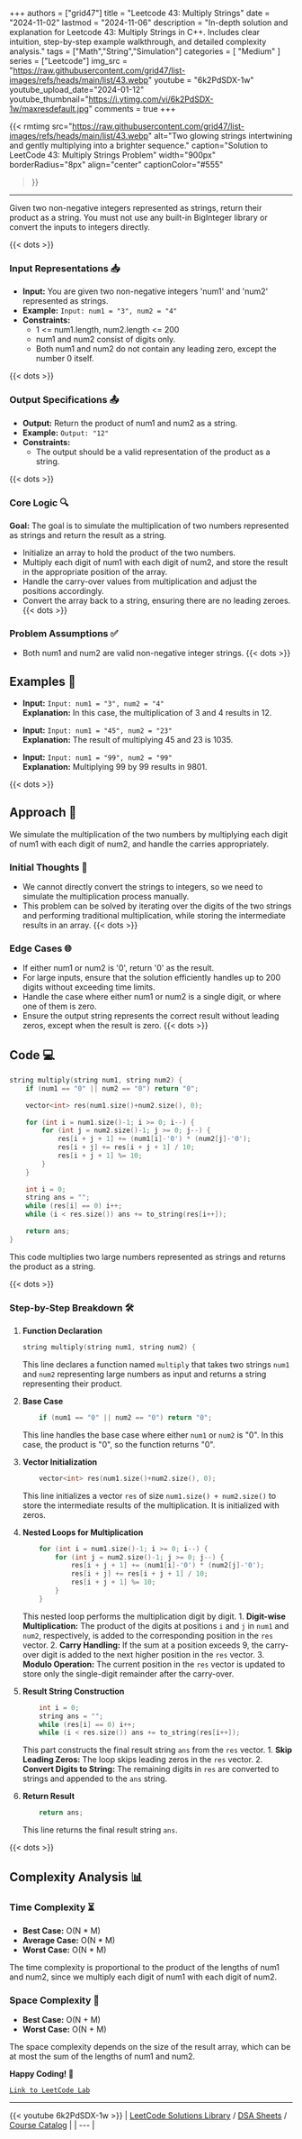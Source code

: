 
+++
authors = ["grid47"]
title = "Leetcode 43: Multiply Strings"
date = "2024-11-02"
lastmod = "2024-11-06"
description = "In-depth solution and explanation for Leetcode 43: Multiply Strings in C++. Includes clear intuition, step-by-step example walkthrough, and detailed complexity analysis."
tags = ["Math","String","Simulation"]
categories = [
    "Medium"
]
series = ["Leetcode"]
img_src = "https://raw.githubusercontent.com/grid47/list-images/refs/heads/main/list/43.webp"
youtube = "6k2PdSDX-1w"
youtube_upload_date="2024-01-12"
youtube_thumbnail="https://i.ytimg.com/vi/6k2PdSDX-1w/maxresdefault.jpg"
comments = true
+++


{{< rmtimg 
    src="https://raw.githubusercontent.com/grid47/list-images/refs/heads/main/list/43.webp" 
    alt="Two glowing strings intertwining and gently multiplying into a brighter sequence."
    caption="Solution to LeetCode 43: Multiply Strings Problem"
    width="900px"
    borderRadius="8px"
    align="center" 
    captionColor="#555"
>}}
---
Given two non-negative integers represented as strings, return their product as a string. You must not use any built-in BigInteger library or convert the inputs to integers directly.
<!--more-->
{{< dots >}}
### Input Representations 📥
- **Input:** You are given two non-negative integers 'num1' and 'num2' represented as strings.
- **Example:** `Input: num1 = "3", num2 = "4"`
- **Constraints:**
	- 1 <= num1.length, num2.length <= 200
	- num1 and num2 consist of digits only.
	- Both num1 and num2 do not contain any leading zero, except the number 0 itself.

{{< dots >}}
### Output Specifications 📤
- **Output:** Return the product of num1 and num2 as a string.
- **Example:** `Output: "12"`
- **Constraints:**
	- The output should be a valid representation of the product as a string.

{{< dots >}}
### Core Logic 🔍
**Goal:** The goal is to simulate the multiplication of two numbers represented as strings and return the result as a string.

- Initialize an array to hold the product of the two numbers.
- Multiply each digit of num1 with each digit of num2, and store the result in the appropriate position of the array.
- Handle the carry-over values from multiplication and adjust the positions accordingly.
- Convert the array back to a string, ensuring there are no leading zeroes.
{{< dots >}}
### Problem Assumptions ✅
- Both num1 and num2 are valid non-negative integer strings.
{{< dots >}}
## Examples 🧩
- **Input:** `Input: num1 = "3", num2 = "4"`  \
  **Explanation:** In this case, the multiplication of 3 and 4 results in 12.

- **Input:** `Input: num1 = "45", num2 = "23"`  \
  **Explanation:** The result of multiplying 45 and 23 is 1035.

- **Input:** `Input: num1 = "99", num2 = "99"`  \
  **Explanation:** Multiplying 99 by 99 results in 9801.

{{< dots >}}
## Approach 🚀
We simulate the multiplication of the two numbers by multiplying each digit of num1 with each digit of num2, and handle the carries appropriately.

### Initial Thoughts 💭
- We cannot directly convert the strings to integers, so we need to simulate the multiplication process manually.
- This problem can be solved by iterating over the digits of the two strings and performing traditional multiplication, while storing the intermediate results in an array.
{{< dots >}}
### Edge Cases 🌐
- If either num1 or num2 is '0', return '0' as the result.
- For large inputs, ensure that the solution efficiently handles up to 200 digits without exceeding time limits.
- Handle the case where either num1 or num2 is a single digit, or where one of them is zero.
- Ensure the output string represents the correct result without leading zeros, except when the result is zero.
{{< dots >}}
## Code 💻
```cpp
string multiply(string num1, string num2) {
    if (num1 == "0" || num2 == "0") return "0";
    
    vector<int> res(num1.size()+num2.size(), 0);
    
    for (int i = num1.size()-1; i >= 0; i--) {
        for (int j = num2.size()-1; j >= 0; j--) {
            res[i + j + 1] += (num1[i]-'0') * (num2[j]-'0');
            res[i + j] += res[i + j + 1] / 10;
            res[i + j + 1] %= 10;
        }
    }
    
    int i = 0;
    string ans = "";
    while (res[i] == 0) i++;
    while (i < res.size()) ans += to_string(res[i++]);
    
    return ans;
}
```

This code multiplies two large numbers represented as strings and returns the product as a string.

{{< dots >}}
### Step-by-Step Breakdown 🛠️
1. **Function Declaration**
	```cpp
	string multiply(string num1, string num2) {
	```
	This line declares a function named `multiply` that takes two strings `num1` and `num2` representing large numbers as input and returns a string representing their product.

2. **Base Case**
	```cpp
	    if (num1 == "0" || num2 == "0") return "0";
	```
	This line handles the base case where either `num1` or `num2` is "0". In this case, the product is "0", so the function returns "0".

3. **Vector Initialization**
	```cpp
	    vector<int> res(num1.size()+num2.size(), 0);
	```
	This line initializes a vector `res` of size `num1.size() + num2.size()` to store the intermediate results of the multiplication. It is initialized with zeros.

4. **Nested Loops for Multiplication**
	```cpp
	    for (int i = num1.size()-1; i >= 0; i--) {
	        for (int j = num2.size()-1; j >= 0; j--) {
	            res[i + j + 1] += (num1[i]-'0') * (num2[j]-'0');
	            res[i + j] += res[i + j + 1] / 10;
	            res[i + j + 1] %= 10;
	        }
	    }
	```
	This nested loop performs the multiplication digit by digit. 1. **Digit-wise Multiplication:** The product of the digits at positions `i` and `j` in `num1` and `num2`, respectively, is added to the corresponding position in the `res` vector. 2. **Carry Handling:** If the sum at a position exceeds 9, the carry-over digit is added to the next higher position in the `res` vector. 3. **Modulo Operation:** The current position in the `res` vector is updated to store only the single-digit remainder after the carry-over.

5. **Result String Construction**
	```cpp
	    int i = 0;
	    string ans = "";
	    while (res[i] == 0) i++;
	    while (i < res.size()) ans += to_string(res[i++]);
	```
	This part constructs the final result string `ans` from the `res` vector. 1. **Skip Leading Zeros:** The loop skips leading zeros in the `res` vector. 2. **Convert Digits to String:** The remaining digits in `res` are converted to strings and appended to the `ans` string.

6. **Return Result**
	```cpp
	    return ans;
	```
	This line returns the final result string `ans`.

{{< dots >}}
## Complexity Analysis 📊
### Time Complexity ⏳
- **Best Case:** O(N * M)
- **Average Case:** O(N * M)
- **Worst Case:** O(N * M)

The time complexity is proportional to the product of the lengths of num1 and num2, since we multiply each digit of num1 with each digit of num2.

### Space Complexity 💾
- **Best Case:** O(N + M)
- **Worst Case:** O(N + M)

The space complexity depends on the size of the result array, which can be at most the sum of the lengths of num1 and num2.

**Happy Coding! 🎉**


[`Link to LeetCode Lab`](https://leetcode.com/problems/multiply-strings/description/)

---
{{< youtube 6k2PdSDX-1w >}}
| [LeetCode Solutions Library](https://grid47.xyz/leetcode/) / [DSA Sheets](https://grid47.xyz/sheets/) / [Course Catalog](https://grid47.xyz/courses/) |
| --- |
